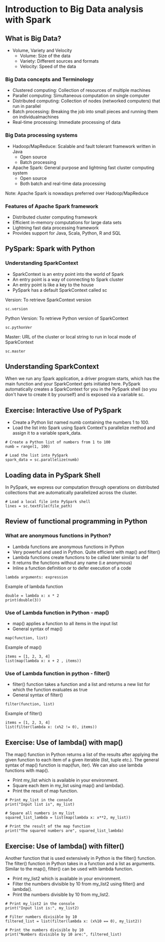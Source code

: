 # Introduction to Big Data analysis with Spark

## What is Big Data?

* Volume, Variety and Velocity
    * Volume: Size of the data
    * Variety: Different sources and formats
    * Velocity: Speed of the data


### Big Data concepts and Terminology
* Clustered computing: Collection of resources of multiple machines
* Parallel computing: Simultaneous computation on single computer
* Distributed computing: Collection of nodes (networked computers) that run in parallel
* Batch processing: Breaking the job into small pieces and running them on individualmachines
* Real-time processing: Immediate processing of data


### Big Data processing systems

* Hadoop/MapReduce: Scalable and fault tolerant framework written in Java
    * Open source
    * Batch processing
* Apache Spark: General purpose and lightning fast cluster computing system
    * Open source
    * Both batch and real-time data processing

Note: Apache Spark is nowadays preferred over Hadoop/MapReduce

### Features of Apache Spark framework
* Distributed cluster computing framework
* Efficient in-memory computations for large data sets
* Lightning fast data processing framework
* Provides support for Java, Scala, Python, R and SQL


## PySpark: Spark with Python

### Understanding SparkContext
* SparkContext is an entry point into the world of Spark
* An entry point is a way of connecting to Spark cluster
* An entry point is like a key to the house
* PySpark has a default SparkContext called sc

Version: To retrieve SparkContext version
```
sc.version
```

Python Version: To retrieve Python version of SparkContext

```
sc.pythonVer
```

Master: URL of the cluster or local string to run in local mode of SparkContext

```
sc.master
```

## Understanding SparkContext

When we run any Spark application, a driver program starts, which has the main function and your SparkContext gets initiated here. PySpark automatically creates a SparkContext for you in the PySpark shell (so you don't have to create it by yourself) and is exposed via a variable sc.


## Exercise: Interactive Use of PySpark

* Create a Python list named numb containing the numbers 1 to 100.
* Load the list into Spark using Spark Context's parallelize method and assign it to a variable spark_data.

```
# Create a Python list of numbers from 1 to 100 
numb = range(1, 100)

# Load the list into PySpark  
spark_data = sc.parallelize(numb)
```

## Loading data in PySpark Shell

In PySpark, we express our computation through operations on distributed collections that are automatically parallelized across the cluster.

```
# Load a local file into PySpark shell
lines = sc.textFile(file_path)
```

## Review of functional programming in Python

### What are anonymous functions in Python?

* Lambda functions are anonymous functions in Python
* Very powerful and used in Python. Quite efficient with map() and filter()
* Lambda functions create functions to be called later similar to def
* It returns the functions without any name (i.e anonymous)
* Inline a function definition or to defer execution of a code

```
lambda arguments: expression
```

Example of lambda function

```
double = lambda x: x * 2
print(double(3))
```

### Use of Lambda function in Python - map()

* map() applies a function to all items in the input list
* General syntax of map()
```
map(function, list)
```

Example of map()
```
items = [1, 2, 3, 4]
list(map(lambda x: x + 2 , items))
```

### Use of Lambda function in python - filter()

* filter() function takes a function and a list and returns a new list for which the function evaluates as true
* General syntax of filter()
```
filter(function, list)
```

Example of filter()
```
items = [1, 2, 3, 4]
list(filter(lambda x: (x%2 != 0), items))
```

## Exercise: Use of lambda() with map()

The map() function in Python returns a list of the results after applying the given function to each item of a given iterable (list, tuple etc.). The general syntax of map() function is map(fun, iter). We can also use lambda functions with map().

* Print my_list which is available in your environment.
* Square each item in my_list using map() and lambda().
* Print the result of map function.

```
# Print my_list in the console
print("Input list is", my_list)

# Square all numbers in my_list
squared_list_lambda = list(map(lambda x: x**2, my_list))

# Print the result of the map function
print("The squared numbers are", squared_list_lambda)

```

## Exercise: Use of lambda() with filter()
Another function that is used extensively in Python is the filter() function. The filter() function in Python takes in a function and a list as arguments. Similar to the map(), filter() can be used with lambda function. 

* Print my_list2 which is available in your environment.
* Filter the numbers divisible by 10 from my_list2 using filter() and lambda().
* Print the numbers divisible by 10 from my_list2.

```
# Print my_list2 in the console
print("Input list is:", my_list2)

# Filter numbers divisible by 10
filtered_list = list(filter(lambda x: (x%10 == 0), my_list2))

# Print the numbers divisible by 10
print("Numbers divisible by 10 are:", filtered_list)
```
